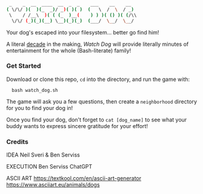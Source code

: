 ```bash
 _    _  __  ____  __  _  _    ___    __    __
( \/\/ )(  )(_  _)/ _)( )( )  (   \  /  \  / _)
 \    / /__\  )( ( (_  )__(    ) ) )( () )( (/\\
  \/\/ (_)(_)(__) \__)(_)(_)  (___/  \__/  \__/
```

Your dog's escaped into your filesystem... better go find him!

A literal [decade](https://twitter.com/NoNameGhost/status/385974441219731456) in the making, _Watch Dog_ will provide literally minutes of entertainment for the whole (Bash-literate) family!

### Get Started

Download or clone this repo, `cd` into the directory, and run the game with:
```
  bash watch_dog.sh
```

The game will ask you a few questions, then create a `neighborhood` directory for you to find your dog in!

Once you find your dog, don't forget to `cat [dog_name]` to see what your buddy wants to express sincere gratitude for your effort!

### Credits

IDEA
Neil Sveri & Ben Serviss

EXECUTION
Ben Serviss
ChatGPT

ASCII ART
https://textkool.com/en/ascii-art-generator
https://www.asciiart.eu/animals/dogs